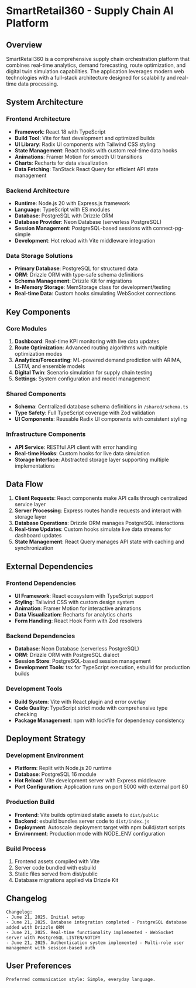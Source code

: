 # SmartRetail360 - Supply Chain AI Platform

## Overview

SmartRetail360 is a comprehensive supply chain orchestration platform that combines real-time analytics, demand forecasting, route optimization, and digital twin simulation capabilities. The application leverages modern web technologies with a full-stack architecture designed for scalability and real-time data processing.

## System Architecture

### Frontend Architecture
- **Framework**: React 18 with TypeScript
- **Build Tool**: Vite for fast development and optimized builds
- **UI Library**: Radix UI components with Tailwind CSS styling
- **State Management**: React hooks with custom real-time data hooks
- **Animations**: Framer Motion for smooth UI transitions
- **Charts**: Recharts for data visualization
- **Data Fetching**: TanStack React Query for efficient API state management

### Backend Architecture
- **Runtime**: Node.js 20 with Express.js framework
- **Language**: TypeScript with ES modules
- **Database**: PostgreSQL with Drizzle ORM
- **Database Provider**: Neon Database (serverless PostgreSQL)
- **Session Management**: PostgreSQL-based sessions with connect-pg-simple
- **Development**: Hot reload with Vite middleware integration

### Data Storage Solutions
- **Primary Database**: PostgreSQL for structured data
- **ORM**: Drizzle ORM with type-safe schema definitions
- **Schema Management**: Drizzle Kit for migrations
- **In-Memory Storage**: MemStorage class for development/testing
- **Real-time Data**: Custom hooks simulating WebSocket connections

## Key Components

### Core Modules
1. **Dashboard**: Real-time KPI monitoring with live data updates
2. **Route Optimization**: Advanced routing algorithms with multiple optimization modes
3. **Analytics/Forecasting**: ML-powered demand prediction with ARIMA, LSTM, and ensemble models
4. **Digital Twin**: Scenario simulation for supply chain testing
5. **Settings**: System configuration and model management

### Shared Components
- **Schema**: Centralized database schema definitions in `/shared/schema.ts`
- **Type Safety**: Full TypeScript coverage with Zod validation
- **UI Components**: Reusable Radix UI components with consistent styling

### Infrastructure Components
- **API Service**: RESTful API client with error handling
- **Real-time Hooks**: Custom hooks for live data simulation
- **Storage Interface**: Abstracted storage layer supporting multiple implementations

## Data Flow

1. **Client Requests**: React components make API calls through centralized service layer
2. **Server Processing**: Express routes handle requests and interact with storage layer
3. **Database Operations**: Drizzle ORM manages PostgreSQL interactions
4. **Real-time Updates**: Custom hooks simulate live data streams for dashboard updates
5. **State Management**: React Query manages API state with caching and synchronization

## External Dependencies

### Frontend Dependencies
- **UI Framework**: React ecosystem with TypeScript support
- **Styling**: Tailwind CSS with custom design system
- **Animation**: Framer Motion for interactive animations
- **Data Visualization**: Recharts for analytics charts
- **Form Handling**: React Hook Form with Zod resolvers

### Backend Dependencies
- **Database**: Neon Database (serverless PostgreSQL)
- **ORM**: Drizzle ORM with PostgreSQL dialect
- **Session Store**: PostgreSQL-based session management
- **Development Tools**: tsx for TypeScript execution, esbuild for production builds

### Development Tools
- **Build System**: Vite with React plugin and error overlay
- **Code Quality**: TypeScript strict mode with comprehensive type checking
- **Package Management**: npm with lockfile for dependency consistency

## Deployment Strategy

### Development Environment
- **Platform**: Replit with Node.js 20 runtime
- **Database**: PostgreSQL 16 module
- **Hot Reload**: Vite development server with Express middleware
- **Port Configuration**: Application runs on port 5000 with external port 80

### Production Build
- **Frontend**: Vite builds optimized static assets to `dist/public`
- **Backend**: esbuild bundles server code to `dist/index.js`
- **Deployment**: Autoscale deployment target with npm build/start scripts
- **Environment**: Production mode with NODE_ENV configuration

### Build Process
1. Frontend assets compiled with Vite
2. Server code bundled with esbuild
3. Static files served from dist/public
4. Database migrations applied via Drizzle Kit

## Changelog

```
Changelog:
- June 21, 2025. Initial setup
- June 21, 2025. Database integration completed - PostgreSQL database added with Drizzle ORM
- June 21, 2025. Real-time functionality implemented - WebSocket server with PostgreSQL LISTEN/NOTIFY
- June 21, 2025. Authentication system implemented - Multi-role user management with session-based auth
```

## User Preferences

```
Preferred communication style: Simple, everyday language.
```